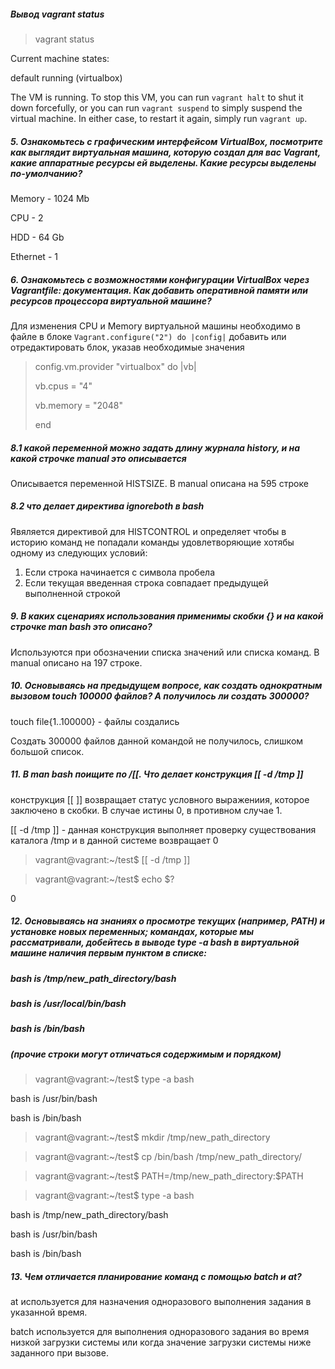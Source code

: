 ##### Вывод vagrant status
>vagrant status

Current machine states:

default                   running (virtualbox)

The VM is running. To stop this VM, you can run `vagrant halt` to
shut it down forcefully, or you can run `vagrant suspend` to simply
suspend the virtual machine. In either case, to restart it again,
simply run `vagrant up`.

##### 5. Ознакомьтесь с графическим интерфейсом VirtualBox, посмотрите как выглядит виртуальная машина, которую создал для вас Vagrant, какие аппаратные ресурсы ей выделены. Какие ресурсы выделены по-умолчанию?
Memory - 1024 Mb

CPU - 2

HDD - 64 Gb

Ethernet - 1

##### 6. Ознакомьтесь с возможностями конфигурации VirtualBox через Vagrantfile: документация. Как добавить оперативной памяти или ресурсов процессора виртуальной машине?
Для изменения CPU и Memory  виртуальной машины необходимо в файле в блоке `Vagrant.configure("2") do |config|` добавить или отредактировать блок, указав необходимые значения

>config.vm.provider "virtualbox" do |vb|
>
>    vb.cpus = "4"
>
>    vb.memory = "2048"
>
>   end

##### 8.1 какой переменной можно задать длину журнала history, и на какой строчке manual это описывается
Описывается переменной  HISTSIZE. В manual описана на 595 строке

##### 8.2 что делает директива ignoreboth в bash
Явяляется директивой для HISTCONTROL и определяет чтобы в историю команд не попадали команды удовлетворяющие хотябы одному из следующих условий:

1. Если строка начинается с символа пробела
2. Если текущая введенная строка совпадает предыдущей выполненной строкой

##### 9. В каких сценариях использования применимы скобки {} и на какой строчке man bash это описано?
Используются при обозначении списка значений или списка команд. В manual описано на 197 строке.

##### 10. Основываясь на предыдущем вопросе, как создать однократным вызовом touch 100000 файлов? А получилось ли создать 300000?
touch file{1..100000} - файлы создались

Создать 300000 файлов данной командой не получилось, слишком большой список.

##### 11. В man bash поищите по /\[\[. Что делает конструкция [[ -d /tmp ]]
конструкция [[  ]] возвращает статус условного выражениия, которое заключено в скобки. В случае истины 0, в противном случае 1.

[[ -d /tmp ]] - данная конструкция выполняет проверку существования каталога /tmp и в данной системе возвращает 0

>vagrant@vagrant:~/test$ [[ -d /tmp ]]

>vagrant@vagrant:~/test$ echo $?

0

##### 12. Основываясь на знаниях о просмотре текущих (например, PATH) и установке новых переменных; командах, которые мы рассматривали, добейтесь в выводе type -a bash в виртуальной машине наличия первым пунктом в списке:
##### bash is /tmp/new_path_directory/bash
##### bash is /usr/local/bin/bash
##### bash is /bin/bash
##### (прочие строки могут отличаться содержимым и порядком)
>vagrant@vagrant:~/test$ type -a bash

bash is /usr/bin/bash

bash is /bin/bash

>vagrant@vagrant:~/test$ mkdir /tmp/new_path_directory

>vagrant@vagrant:~/test$ cp /bin/bash /tmp/new_path_directory/

>vagrant@vagrant:~/test$ PATH=/tmp/new_path_directory:$PATH

>vagrant@vagrant:~/test$ type -a bash

bash is /tmp/new_path_directory/bash

bash is /usr/bin/bash

bash is /bin/bash

##### 13. Чем отличается планирование команд с помощью batch и at?
at используется для назначения одноразового выполнения задания в указанной время.

batch используется для выполнения одноразового задания во время низкой загрузки системы или когда значение загрузки системы ниже заданного при вызове. 